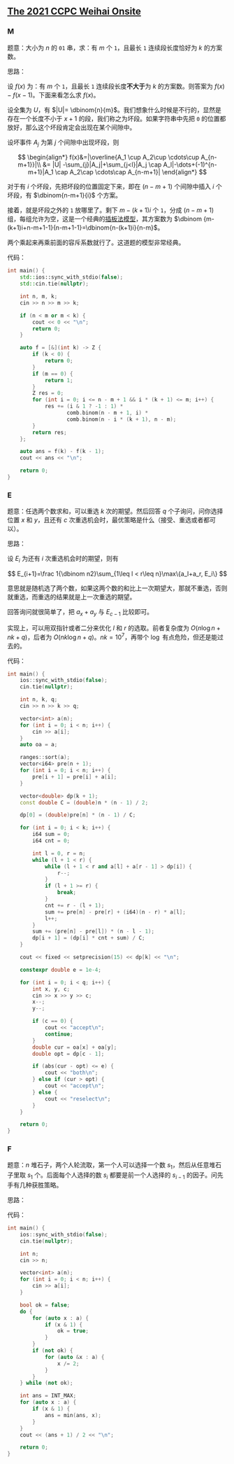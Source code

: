 ## [The 2021 CCPC Weihai Onsite](https://codeforces.com/gym/103428)


### M

题意：大小为 $n$ 的 `01` 串，求：有 $m$ 个 `1`，且最长 `1` 连续段长度恰好为 $k$ 的方案数。

思路：

设 $f(x)$ 为：有 $m$ 个 `1`，且最长 `1` 连续段长度**不大于**为 $k$ 的方案数。则答案为 $f(x) - f(x - 1)$。下面来看怎么求 $f(x)$。

设全集为 $U$，有 $|U|= \dbinom{n}{m}$。我们想象什么时候是不行的，显然是存在一个长度不小于 $x+1$ 的段，我们称之为坏段。如果字符串中先把 `0` 的位置都放好，那么这个坏段肯定会出现在某个间隙中。

设坏事件 $A_j$ 为第 $j$ 个间隙中出现坏段，则

$$
\begin{align*}
f(x)&=|\overline{A_1 \cup A_2\cup \cdots\cup A_{n-m+1}}|\\
&= |U| -\sum_{j}|A_j|+\sum_{j<l}|A_j \cap A_l|-\dots+(-1)^{n-m+1}|A_1 \cap A_2\cap \cdots\cap A_{n-m+1}|
\end{align*}
$$

对于有 $i$ 个坏段，先把坏段的位置固定下来，即在 $(n-m+1)$ 个间隙中插入 $i$ 个坏段，有 $\dbinom{n-m+1}{i}$ 个方案。

接着，就是坏段之外的 `1` 放哪里了。剩下 $m-(k+1)i$ 个 `1`，分成 $(n-m+1)$ 组，每组允许为空，这是一个经典的[插板法模型](https://oi-wiki.org/math/combinatorics/combination/#%E9%9D%9E%E8%B4%9F%E6%95%B4%E6%95%B0%E5%92%8C%E7%9A%84%E6%95%B0%E7%9B%AE)，其方案数为 $\dbinom {m-(k+1)i+n-m+1-1}{n-m+1-1}=\dbinom{n-(k+1)i}{n-m}$。

两个乘起来再乘前面的容斥系数就行了。这道题的模型非常经典。

代码：

```cpp
int main() {
    std::ios::sync_with_stdio(false);
    std::cin.tie(nullptr);

    int n, m, k;
    cin >> n >> m >> k;

    if (n < m or m < k) {
        cout << 0 << "\n";
        return 0;
    }

    auto f = [&](int k) -> Z {
        if (k < 0) {
            return 0;
        }
        if (m == 0) {
            return 1;
        }
        Z res = 0;
        for (int i = 0; i <= n - m + 1 && i * (k + 1) <= m; i++) {
            res += (i & 1 ? -1 : 1) *
                   comb.binom(n - m + 1, i) *
                   comb.binom(n - i * (k + 1), n - m);
        }
        return res;
    };

    auto ans = f(k) - f(k - 1);
    cout << ans << "\n";

    return 0;
}
```

### E

题意：任选两个数求和，可以重选 $k$ 次的期望。然后回答 $q$ 个子询问，问你选择位置 $x$ 和 $y$，且还有 $c$ 次重选机会时，最优策略是什么（接受、重选或者都可以）。

思路：

设 $E_i$ 为还有 $i$ 次重选机会时的期望，则有

$$
E_{i+1}=\frac 1{\dbinom n2}\sum_{1\leq l < r\leq n}\max\{a_l+a_r, E_i\}
$$

意思就是随机选了两个数，如果这两个数的和比上一次期望大，那就不重选，否则就重选，而重选的结果就是上一次重选的期望。

回答询问就很简单了，把 $a_x+a_y$ 与 $E_{c-1}$ 比较即可。

实现上，可以用双指针或者二分来优化 $l$ 和 $r$ 的选取。前者复杂度为 $O(n\log n+nk+q)$，后者为 $O(nk \log n+q)$。$nk=10^7$，再带个 $\log$ 有点危险，但还是能过去的。

代码：

```cpp
int main() {
    ios::sync_with_stdio(false);
    cin.tie(nullptr);

    int n, k, q;
    cin >> n >> k >> q;

    vector<int> a(n);
    for (int i = 0; i < n; i++) {
        cin >> a[i];
    }
    auto oa = a;

    ranges::sort(a);
    vector<i64> pre(n + 1);
    for (int i = 0; i < n; i++) {
        pre[i + 1] = pre[i] + a[i];
    }

    vector<double> dp(k + 1);
    const double C = (double)n * (n - 1) / 2;

    dp[0] = (double)pre[n] * (n - 1) / C;

    for (int i = 0; i < k; i++) {
        i64 sum = 0;
        i64 cnt = 0;

        int l = 0, r = n;
        while (l + 1 < r) {
            while (l + 1 < r and a[l] + a[r - 1] > dp[i]) {
                r--;
            }
            if (l + 1 >= r) {
                break;
            }
            cnt += r - (l + 1);
            sum += pre[n] - pre[r] + (i64)(n - r) * a[l];
            l++;
        }
        sum += (pre[n] - pre[l]) * (n - l - 1);
        dp[i + 1] = (dp[i] * cnt + sum) / C;
    }

    cout << fixed << setprecision(15) << dp[k] << "\n";

    constexpr double e = 1e-4;

    for (int i = 0; i < q; i++) {
        int x, y, c;
        cin >> x >> y >> c;
        x--;
        y--;

        if (c == 0) {
            cout << "accept\n";
            continue;
        }
        double cur = oa[x] + oa[y];
        double opt = dp[c - 1];

        if (abs(cur - opt) <= e) {
            cout << "both\n";
        } else if (cur > opt) {
            cout << "accept\n";
        } else {
            cout << "reselect\n";
        }
    }

    return 0;
}
```
### F

题意：$n$ 堆石子，两个人轮流取，第一个人可以选择一个数 $s_1$，然后从任意堆石子里取 $s_1$ 个。后面每个人选择的数 $s_i$ 都要是前一个人选择的 $s_{i-1}$ 的因子。问先手有几种获胜策略。

思路：

代码：

```cpp
int main() {
    ios::sync_with_stdio(false);
    cin.tie(nullptr);

    int n;
    cin >> n;

    vector<int> a(n);
    for (int i = 0; i < n; i++) {
        cin >> a[i];
    }

    bool ok = false;
    do {
        for (auto x : a) {
            if (x & 1) {
                ok = true;
            }
        }
        if (not ok) {
            for (auto &x : a) {
                x /= 2;
            }
        }
    } while (not ok);

    int ans = INT_MAX;
    for (auto x : a) {
        if (x & 1) {
            ans = min(ans, x);
        }
    }
    cout << (ans + 1) / 2 << "\n";

    return 0;
}
```